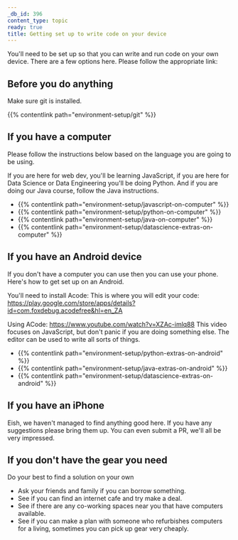 ```yaml
---
_db_id: 396
content_type: topic
ready: true
title: Getting set up to write code on your device
---
```


You'll need to be set up so that you can write and run code on your own device. There are a few options here. Please follow the appropriate link:

## Before you do anything

Make sure git is installed.

{{% contentlink path="environment-setup/git" %}}

## If you have a computer

Please follow the instructions below based on the language you are going to be using.

If you are here for web dev, you'll be learning JavaScript, if you are here for Data Science or Data Engineering you'll be doing Python. And if you are doing our Java course, follow the Java instructions.

- {{% contentlink path="environment-setup/javascript-on-computer" %}}
- {{% contentlink path="environment-setup/python-on-computer" %}}
- {{% contentlink path="environment-setup/java-on-computer" %}}
- {{% contentlink path="environment-setup/datascience-extras-on-computer" %}}

## If you have an Android device

If you don't have a computer you can use then you can use your phone. Here's how to get set up on an Android.

You'll need to install Acode: This is where you will edit your code: https://play.google.com/store/apps/details?id=com.foxdebug.acodefree&hl=en_ZA

Using ACode: https://www.youtube.com/watch?v=XZAc-imlq88 This video focuses on JavaScript, but don't panic if you are doing something else. The editor can be used to write all sorts of things.

- {{% contentlink path="environment-setup/python-extras-on-android" %}}
- {{% contentlink path="environment-setup/java-extras-on-android" %}}
- {{% contentlink path="environment-setup/datascience-extras-on-android" %}}

## If you have an iPhone

Eish, we haven't managed to find anything good here. If you have any suggestions please bring them up. You can even submit a PR, we'll all be very impressed.
## If you don't have the gear you need

Do your best to find a solution on your own

- Ask your friends and family if you can borrow something.
- See if you can find an internet cafe and try make a deal.
- See if there are any co-working spaces near you that have computers available.
- See if you can make a plan with someone who refurbishes computers for a living, sometimes you can pick up gear very cheaply.
